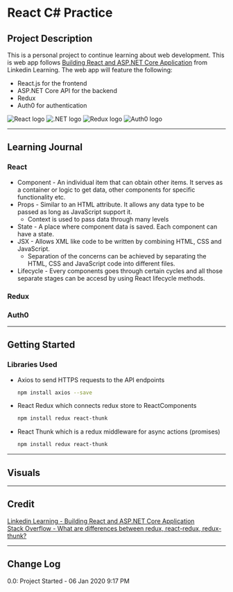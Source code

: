 # React C\# Practice

## Project Description
This is a personal project to continue learning about web development. This is web app follows [Building React and ASP.NET Core Application](https://www.linkedin.com/learning/building-react-and-asp-dot-net-core-applications) from Linkedin Learning. The web app will feature the following:
* React.js for the frontend
* ASP.NET Core API for the backend
* Redux
* Auth0 for authentication

![React logo](React.png) ![.NET logo](dotNet.png) ![Redux logo](Redux.png) ![Auth0 logo](Auth0.png)

---

## Learning Journal
### React
* Component -  An individual item that can obtain other items. It serves as a container or logic to get data, other components for specific functionality etc. 
* Props - Similar to an HTML attribute. It allows any data type to be passed as long as JavaScript support it. 
  * Context is used to pass data through many levels
* State - A place where component data is saved. Each component can have a state.
* JSX - Allows XML like code to be written by combining HTML, CSS and JavaScript.
  * Separation of the concerns can be achieved by separating the HTML, CSS and JavaScript code into different files. 
* Lifecycle - Every components goes through certain cycles and all those separate stages can be accesd by using React lifecycle methods.
### Redux

### Auth0

---

## Getting Started
### Libraries Used
* Axios to send HTTPS requests to the API endpoints
    ```bash
    npm install axios --save
    ```
* React Redux which connects redux store to ReactComponents
    ```bash
    npm install redux react-thunk
    ```
* React Thunk which is a redux middleware for async actions (promises)
    ```bash
    npm install redux react-thunk
    ```

---

## Visuals

---

## Credit
[Linkedin Learning - Building React and ASP.NET Core Application](https://www.linkedin.com/learning/building-react-and-asp-dot-net-core-applications)  
[Stack Overflow - What are differences between redux, react-redux, redux-thunk?](https://stackoverflow.com/questions/38405571/what-are-differences-between-redux-react-redux-redux-thunk)

---

## Change Log
0.0: Project Started - 06 Jan 2020 9:17 PM
